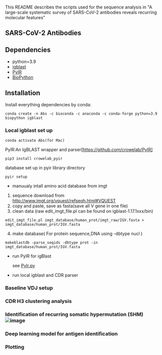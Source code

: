 This README describes the scripts used for the sequence analysis in "A large-scale systematic survey of SARS-CoV-2 antibodies
reveals recurring molecular features"


## SARS-CoV-2 Antibodies


## Dependencies ##
* python=3.9
* [igblast](https://github.com/ncbi/igblast)
* [PyIR](https://github.com/crowelab/PyIR)
* [BioPython](https://github.com/biopython/biopython)
## Installation ##
Install everything dependencies by conda:

```conda create -n Abs -c bioconda -c anaconda -c conda-forge python=3.9 biopython igblast```


### Local igblast set up

```conda activate Abs(for Mac)```

PyIR:An IgBLAST wrapper and parser[https://github.com/crowelab/PyIR]

```pip3 install crowelab_pyir```

database set up in pyir library directory

```pyir setup```

- manuualy intall amino acid database from imgt

1. sequence download from  http://www.imgt.org/vquest/refseqh.html#VQUEST
2. copy and paste, save as fasta(save all V gene in one file)
3. clean data (raw edit_imgt_file.pl can be found on igblast-1.17.1xxx/bin)

```edit_imgt_file.pl imgt_database/human_prot/imgt_raw/IGV.fasta > imgt_database/human_prot/IGV.fasta```

4. make database( For protein sequence,DNA using -dbtype nucl )

```makeblastdb -parse_seqids -dbtype prot -in imgt_database/human_prot/IGV.fasta```

- run PyIR for igBlast

  see [PyIr.py](./code/_PyIR_.py)

- run local igblast and CDR parser

### Baseline VDJ setup

### CDR H3 clustering analysis

### Identification of recurring somatic hypermutation (SHM)![image](https://user-images.githubusercontent.com/53042063/143530364-0e7c69e1-f61d-40a7-97b1-464df17dedbf.png)

### Deep learning model for antigen identification

### Plotting

